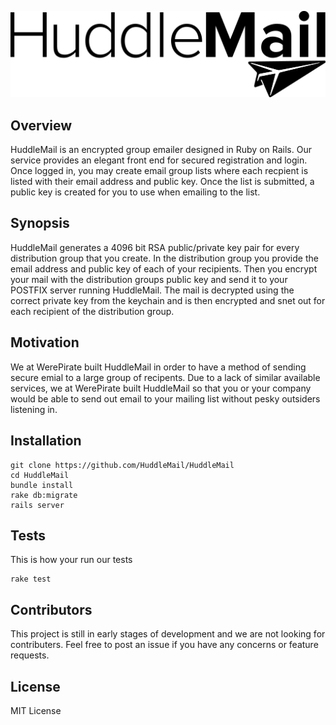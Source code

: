 ![HuddleMail Logo](https://raw.githubusercontent.com/HuddleMail/HuddleMail/master/logo.png)

## Overview

HuddleMail is an encrypted group emailer designed in Ruby on Rails. Our service provides an elegant front end for secured registration and login. Once logged in, you may create email group lists where each recpient is listed with their email address and public key. Once the list is submitted, a public key is created for you to use when emailing to the list. 

## Synopsis

HuddleMail generates a 4096 bit RSA public/private key pair for every distribution group that you create. In the distribution group you provide the email address and public key of each of your recipients. Then you encrypt your mail with the distribution groups public key and send it to your POSTFIX server running HuddleMail. The mail is decrypted using the correct private key from the keychain and is then encrypted and snet out for each recipient of the distribution group.

## Motivation
We at WerePirate built HuddleMail in order to have a method of sending secure emial to a large group of recipents.
Due to a lack of similar available services, we at WerePirate built HuddleMail so that you or your company would be able to send out email to your mailing list without pesky outsiders listening in.
## Installation

```console
git clone https://github.com/HuddleMail/HuddleMail
cd HuddleMail
bundle install
rake db:migrate
rails server
```

## Tests

This is how your run our tests
```console
rake test
```

## Contributors

This project is still in early stages of development and we are not looking for contributers. Feel free to post an issue if you have any concerns or feature requests.

## License
MIT License
